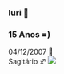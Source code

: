 ### Iuri  🏀
### 15 Anos =)
04/12/2007 👶  
 Sagitário ♐
![](https://giphy.com/gifs/one-piece-sanji-9aiveGIvkwfyE)


 
<!--
**Iuriotavio90/Iuriotavio90** is a ✨ _special_ ✨ repository because its `README.md` (this file) appears on your GitHub profile.

Here are some ideas to get you started:

- 🔭 I’m currently working on ...
- 🌱 I’m currently learning ...
- 👯 I’m looking to collaborate on ...
- 🤔 I’m looking for help with ...
- 💬 Ask me about ...
- 📫 How to reach me: ...
- 😄 Pronouns: ...
- ⚡ Fun fact: ...
-->
